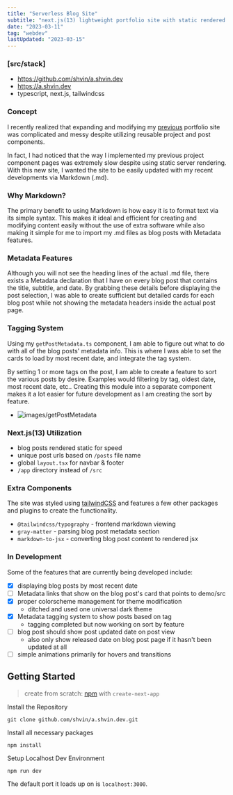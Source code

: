 ```yaml
---
title: "Serverless Blog Site"
subtitle: "next.js(13) lightweight portfolio site with static rendered .md blog pages"
date: "2023-03-11"
tag: "webdev"
lastUpdated: "2023-03-15"
---
```


### [src/stack]
- https://github.com/shvin/a.shvin.dev
- https://a.shvin.dev
- typescript, next.js, tailwindcss

### Concept
I recently realized that expanding and modifying my [previous](https://ashvincodes-shvin.vercel.app/) portfolio site was complicated and messy despite utilizing reusable project and post components. 

In fact, I had noticed that the way I implemented my previous project component pages was extremely slow despite using static server rendering. With this new site, I wanted the site to be easily updated with my recent developments via Markdown (.md).

### Why Markdown?
The primary benefit to using Markdown is how easy it is to format text via its simple syntax. This makes it ideal and efficient for creating and modifying content easily without the use of extra software while also making it simple for me to import my .md files as blog posts with Metadata features.

### Metadata Features
Although you will not see the heading lines of the actual .md file, there exists a Metadata declaration that I have on every blog post that contains the title, subtitle, and date. By grabbing these details before displaying the post selection, I was able to create sufficient but detailed cards for each blog post while not showing the metadata headers inside the actual post page.

### Tagging System
Using my `getPostMetadata.ts` component, I am able to figure out what to do with all of the blog posts' metadata info. This is where I was able to set the cards to load by most recent date, and integrate the tag system.

By setting 1 or more tags on the post, I am able to create a feature to sort the various posts by desire. Examples would filtering by tag, oldest date, most recent date, etc.. Creating this module into a separate component makes it a lot easier for future development as I am creating the sort by feature.
- ![images/getPostMetadata](/images/getPostMetadata.png)

### Next.js(13) Utilization
- blog posts rendered static for speed
- unique post urls based on `/posts` file name
- global `layout.tsx` for navbar & footer
- `/app` directory instead of `/src`

### Extra Components
The site was styled using [tailwindCSS](https://tailwindcss.com/) and features a few other packages and plugins to create the functionality.

- `@tailwindcss/typography` - frontend markdown viewing
- `gray-matter` - parsing blog post metadata section
- `markdown-to-jsx` - converting blog post content to rendered jsx

### In Development
Some of the features that are currently being developed include:
- [x] displaying blog posts by most recent date
- [ ] Metadata links that show on the blog post's card that points to demo/src
- [x] proper colorscheme management for theme modification
    - ditched and used one universal dark theme
- [x] Metadata tagging system to show posts based on tag
    - tagging completed but now working on sort by feature
- [ ] blog post should show post updated date on post view
    - also only show released date on blog post page if it hasn't been updated at all 
- [ ] simple animations primarily for hovers and transitions

## Getting Started
> create from scratch: [npm](https://nodejs.org/en/download/) with `create-next-app`

Install the Repository
```
git clone github.com/shvin/a.shvin.dev.git
```

Install all necessary packages
```
npm install
```

Setup Localhost Dev Environment
```
npm run dev
```
The default port it loads up on is `localhost:3000`.
